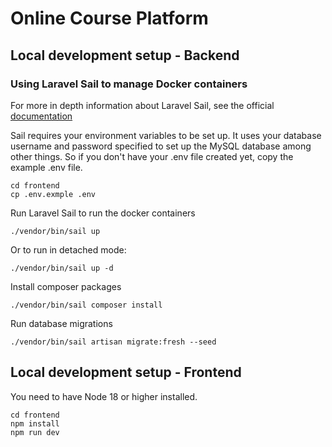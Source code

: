 # Online Course Platform

## Local development setup - Backend

### Using Laravel Sail to manage Docker containers
For more in depth information about Laravel Sail, see the official [documentation](https://laravel.com/docs/11.x/sail)

Sail requires your environment variables to be set up. It uses your database username and password specified to set up
the MySQL database among other things. So if you don't have your .env file created yet, copy the example .env file.
```
cd frontend
cp .env.exmple .env
```

Run Laravel Sail to run the docker containers
```
./vendor/bin/sail up
```

Or to run in detached mode:
```
./vendor/bin/sail up -d
```

Install composer packages
```
./vendor/bin/sail composer install
```

Run database migrations
```
./vendor/bin/sail artisan migrate:fresh --seed
```

## Local development setup - Frontend

You need to have Node 18 or higher installed.

```
cd frontend
npm install
npm run dev
``` 

